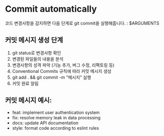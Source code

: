 # Commit automatically
코드 변경사항을 감지하면 다음 단계로 git commit을 실행해줍니다. : $ARGUMENTS

## 커밋 메시지 생성 단계
1. git status로 변경사항 확인
2. 변경된 파일들의 내용을 분석
3. 변경사항의 성격 파악 (기능 추가, 버그 수정, 리팩토링 등)
4. Conventional Commits 규칙에 따라 커밋 메시지 생성
5. git add . && git commit -m "메시지" 실행
6. 커밋 완료 알림

## 커밋 메시지 예시:
- feat: implement user authentication system
- fix: resolve memory leak in data processing
- docs: update API documentation
- style: format code according to eslint rules